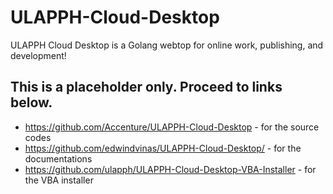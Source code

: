 # ULAPPH-Cloud-Desktop
ULAPPH Cloud Desktop is a Golang webtop for online work, publishing, and development!

This is a placeholder only. Proceed to links below.
-----------------
* https://github.com/Accenture/ULAPPH-Cloud-Desktop - for the source codes
* https://github.com/edwindvinas/ULAPPH-Cloud-Desktop/ - for the documentations
* https://github.com/ulapph/ULAPPH-Cloud-Desktop-VBA-Installer - for the VBA installer

